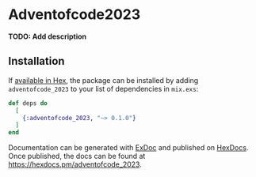 # Adventofcode2023

**TODO: Add description**

## Installation

If [available in Hex](https://hex.pm/docs/publish), the package can be installed
by adding `adventofcode_2023` to your list of dependencies in `mix.exs`:

```elixir
def deps do
  [
    {:adventofcode_2023, "~> 0.1.0"}
  ]
end
```

Documentation can be generated with [ExDoc](https://github.com/elixir-lang/ex_doc)
and published on [HexDocs](https://hexdocs.pm). Once published, the docs can
be found at <https://hexdocs.pm/adventofcode_2023>.

